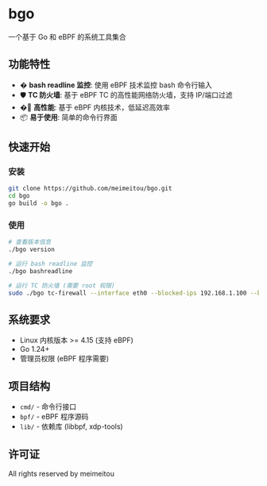 # bgo

一个基于 Go 和 eBPF 的系统工具集合

## 功能特性

- � **bash readline 监控**: 使用 eBPF 技术监控 bash 命令行输入
- 🛡️ **TC 防火墙**: 基于 eBPF TC 的高性能网络防火墙，支持 IP/端口过滤
- �🚀 **高性能**: 基于 eBPF 内核技术，低延迟高效率
- 📦 **易于使用**: 简单的命令行界面

## 快速开始

### 安装

```bash
git clone https://github.com/meimeitou/bgo.git
cd bgo
go build -o bgo .
```

### 使用

```bash
# 查看版本信息
./bgo version

# 运行 bash readline 监控
./bgo bashreadline

# 运行 TC 防火墙 (需要 root 权限)
sudo ./bgo tc-firewall --interface eth0 --blocked-ips 192.168.1.100 --blocked-ports 22,80,443
```

## 系统要求

- Linux 内核版本 >= 4.15 (支持 eBPF)
- Go 1.24+
- 管理员权限 (eBPF 程序需要)

## 项目结构

- `cmd/` - 命令行接口
- `bpf/` - eBPF 程序源码
- `lib/` - 依赖库 (libbpf, xdp-tools)

## 许可证

All rights reserved by meimeitou

